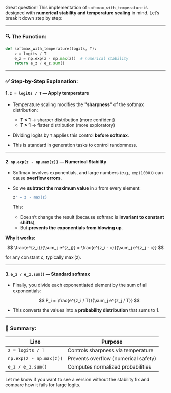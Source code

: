 Great question! This implementation of `softmax_with_temperature` is designed with **numerical stability and temperature scaling** in mind. Let’s break it down step by step:

---

### 🔍 The Function:

```python
def softmax_with_temperature(logits, T):
    z = logits / T
    e_z = np.exp(z - np.max(z))  # numerical stability
    return e_z / e_z.sum()
```

---

### ✅ Step-by-Step Explanation:

#### **1. `z = logits / T` — Apply temperature**

* Temperature scaling modifies the **"sharpness"** of the softmax distribution:

  * **T < 1** → sharper distribution (more confident)
  * **T > 1** → flatter distribution (more exploratory)
* Dividing logits by `T` applies this control **before softmax**.
* This is standard in generation tasks to control randomness.

---

#### **2. `np.exp(z - np.max(z))` — Numerical Stability**

* Softmax involves exponentials, and large numbers (e.g., `exp(1000)`) can cause **overflow errors**.
* So we **subtract the maximum value** in `z` from every element:

  ```python
  z' = z - max(z)
  ```

  This:

  * Doesn’t change the result (because softmax is **invariant to constant shifts**),
  * But **prevents the exponentials from blowing up**.

**Why it works:**

$$
\frac{e^{z_i}}{\sum_j e^{z_j}} = \frac{e^{z_i - c}}{\sum_j e^{z_j - c}}
$$

for any constant $c$, typically $\max(z)$.

---

#### **3. `e_z / e_z.sum()` — Standard softmax**

* Finally, you divide each exponentiated element by the sum of all exponentials:

  $$
  P_i = \frac{e^{z_i / T}}{\sum_j e^{z_j / T}}
  $$
* This converts the values into a **probability distribution** that sums to 1.

---

### 🧠 Summary:

| Line                    | Purpose                              |
| ----------------------- | ------------------------------------ |
| `z = logits / T`        | Controls sharpness via temperature   |
| `np.exp(z - np.max(z))` | Prevents overflow (numerical safety) |
| `e_z / e_z.sum()`       | Computes normalized probabilities    |

Let me know if you want to see a version without the stability fix and compare how it fails for large logits.


